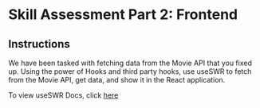 # Skill Assessment Part 2: Frontend

## Instructions

We have been tasked with fetching data from the Movie API that you fixed up. Using the power of Hooks and third party hooks, use useSWR to fetch from the Movie API, get data, and show it in the React application.

To view useSWR Docs, click [ here ](https://swr.vercel.app/docs/getting-started)
